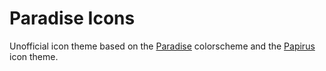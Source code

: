 # Paradise Icons

Unofficial icon theme based on the [Paradise](https://github.com/paradise-theme/paradise) colorscheme and the [Papirus](https://github.com/PapirusDevelopmentTeam/papirus-icon-theme) icon theme.
